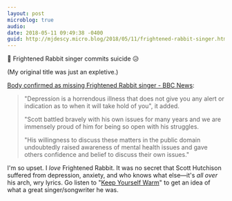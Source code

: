 ```yaml
---
layout: post
microblog: true
audio: 
date: 2018-05-11 09:49:38 -0400
guid: http://mjdescy.micro.blog/2018/05/11/frightened-rabbit-singer.html
---
```

🎵 Frightened Rabbit singer commits suicide 😥

(My original title was just an expletive.)

[Body confirmed as missing Frightened Rabbit singer - BBC News](http://www.bbc.com/news/uk-scotland-44079462):

> "Depression is a horrendous illness that does not give you any alert or indication as to when it will take hold of you", it added. 
> 
> "Scott battled bravely with his own issues for many years and we are immensely proud of him for being so open with his struggles.
>
> "His willingness to discuss these matters in the public domain undoubtedly raised awareness of mental health issues and gave others confidence and belief to discuss their own issues."

I'm so upset. I _love_ Frightened Rabbit. It was no secret that Scott Hutchison suffered from depression, anxiety, and who knows what else—it's _all over_ his arch, wry lyrics. Go listen to "[Keep Yourself Warm](https://itunes.apple.com/us/album/keep-yourself-warm/917524230?i=917524306)" to get an idea of what a great singer/songwriter he was.
